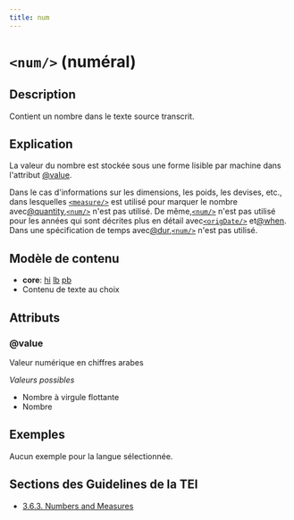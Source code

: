 ```yaml
---
title: num
---
```




# `<num/>` (numéral)

## Description

Contient un nombre dans le texte source transcrit.

## Explication

La valeur du nombre est stockée sous une forme lisible par machine dans l'attribut [@value](#value).

Dans le cas d'informations sur les dimensions, les poids, les devises, etc., dans lesquelles [`<measure/>`](measure.md)  est utilisé pour marquer le nombre avec[@quantity](#quantity),[`<num/>`](num.md)  n'est pas utilisé. De même,[`<num/>`](num.md)  n'est pas utilisé pour les années qui sont décrites plus en détail avec[`<origDate/>`](origDate.md)  et[@when](#when). Dans une spécification de temps avec[@dur](#dur),[`<num/>`](num.md)  n'est pas utilisé.

## Modèle de contenu

- **core**: [hi](hi.md) [lb](lb.md) [pb](pb.md)
- Contenu de texte au choix

## Attributs

### @value

Valeur numérique en chiffres arabes

*Valeurs possibles*

- Nombre à virgule flottante
- Nombre

## Exemples

Aucun exemple pour la langue sélectionnée.

## Sections des Guidelines de la TEI

- [3.6.3. Numbers and Measures](https://www.tei-c.org/release/doc/tei-p5-doc/en/html/CO.html#CONANU)